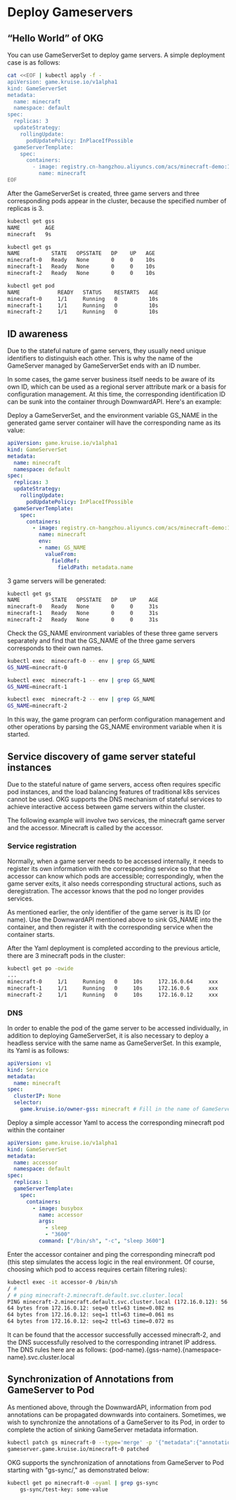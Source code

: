 # Deploy Gameservers

## “Hello World” of OKG
You can use GameServerSet to deploy game servers. A simple deployment case is as follows:

```bash
cat <<EOF | kubectl apply -f -
apiVersion: game.kruise.io/v1alpha1
kind: GameServerSet
metadata:
  name: minecraft
  namespace: default
spec:
  replicas: 3
  updateStrategy:
    rollingUpdate:
      podUpdatePolicy: InPlaceIfPossible
  gameServerTemplate:
    spec:
      containers:
        - image: registry.cn-hangzhou.aliyuncs.com/acs/minecraft-demo:1.12.2
          name: minecraft
EOF
```

After the GameServerSet is created, three game servers and three corresponding pods appear in the cluster, because the specified number of replicas is 3.

```bash
kubectl get gss
NAME        AGE
minecraft   9s

kubectl get gs
NAME          STATE   OPSSTATE   DP    UP   AGE
minecraft-0   Ready   None       0     0    10s
minecraft-1   Ready   None       0     0    10s
minecraft-2   Ready   None       0     0    10s

kubectl get pod
NAME            READY   STATUS    RESTARTS   AGE
minecraft-0     1/1     Running   0          10s
minecraft-1     1/1     Running   0          10s
minecraft-2     1/1     Running   0          10s
```


## ID awareness

Due to the stateful nature of game servers, they usually need unique identifiers to distinguish each other. This is why the name of the GameServer managed by GameServerSet ends with an ID number.

In some cases, the game server business itself needs to be aware of its own ID, which can be used as a regional server attribute mark or a basis for configuration management.
At this time, the corresponding identification ID can be sunk into the container through DownwardAPI. Here's an example:

Deploy a GameServerSet, and the environment variable GS_NAME in the generated game server container will have the corresponding name as its value:

```yaml
apiVersion: game.kruise.io/v1alpha1
kind: GameServerSet
metadata:
  name: minecraft
  namespace: default
spec:
  replicas: 3
  updateStrategy:
    rollingUpdate:
      podUpdatePolicy: InPlaceIfPossible
  gameServerTemplate:
    spec:
      containers:
        - image: registry.cn-hangzhou.aliyuncs.com/acs/minecraft-demo:1.12.2
          name: minecraft
          env:
          - name: GS_NAME
            valueFrom:
              fieldRef:
                fieldPath: metadata.name
```

3 game servers will be generated:

```bash
kubectl get gs
NAME          STATE   OPSSTATE   DP    UP    AGE
minecraft-0   Ready   None       0     0     31s
minecraft-1   Ready   None       0     0     31s
minecraft-2   Ready   None       0     0     31s
```

Check the GS_NAME environment variables of these three game servers separately and find that the GS_NAME of the three game servers corresponds to their own names.

```bash
kubectl exec  minecraft-0 -- env | grep GS_NAME
GS_NAME=minecraft-0

kubectl exec  minecraft-1 -- env | grep GS_NAME
GS_NAME=minecraft-1

kubectl exec  minecraft-2 -- env | grep GS_NAME
GS_NAME=minecraft-2
```

In this way, the game program can perform configuration management and other operations by parsing the GS_NAME environment variable when it is started.

## Service discovery of game server stateful instances

Due to the stateful nature of game servers, access often requires specific pod instances, and the load balancing features of traditional k8s services cannot be used. OKG supports the DNS mechanism of stateful services to achieve interactive access between game servers within the cluster.

The following example will involve two services, the minecraft game server and the accessor. Minecraft is called by the accessor.

### Service registration

Normally, when a game server needs to be accessed internally, it needs to register its own information with the corresponding service so that the accessor can know which pods are accessible; correspondingly, when the game server exits, it also needs corresponding structural actions, such as deregistration. The accessor knows that the pod no longer provides services.

As mentioned earlier, the only identifier of the game server is its ID (or name). Use the DownwardAPI mentioned above to sink GS_NAME into the container, and then register it with the corresponding service when the container starts.

After the Yaml deployment is completed according to the previous article, there are 3 minecraft pods in the cluster:

```bash
kubectl get po -owide
...
minecraft-0     1/1     Running   0     10s     172.16.0.64     xxx       <none>           2/2
minecraft-1     1/1     Running   0     10s     172.16.0.6      xxx       <none>           2/2
minecraft-2     1/1     Running   0     10s     172.16.0.12     xxx       <none>           2/2
```

### DNS

In order to enable the pod of the game server to be accessed individually, in addition to deploying GameServerSet, it is also necessary to deploy a headless service with the same name as GameServerSet. In this example, its Yaml is as follows:

```yaml
apiVersion: v1
kind: Service
metadata:
  name: minecraft
spec:
  clusterIP: None
  selector:
    game.kruise.io/owner-gss: minecraft # Fill in the name of GameServerSet
```

Deploy a simple accessor Yaml to access the corresponding minecraft pod within the container

```yaml
apiVersion: game.kruise.io/v1alpha1
kind: GameServerSet
metadata:
  name: accessor
  namespace: default
spec:
  replicas: 1
  gameServerTemplate:
    spec:
      containers:
        - image: busybox
          name: accessor
          args:
            - sleep
            - "3600"
          command: ["/bin/sh", "-c", "sleep 3600"]
```

Enter the accessor container and ping the corresponding minecraft pod (this step simulates the access logic in the real environment. Of course, choosing which pod to access requires certain filtering rules):

```bash
kubectl exec -it accessor-0 /bin/sh
/ # 
/ # ping minecraft-2.minecraft.default.svc.cluster.local
PING minecraft-2.minecraft.default.svc.cluster.local (172.16.0.12): 56 data bytes
64 bytes from 172.16.0.12: seq=0 ttl=63 time=0.082 ms
64 bytes from 172.16.0.12: seq=1 ttl=63 time=0.061 ms
64 bytes from 172.16.0.12: seq=2 ttl=63 time=0.072 ms
```

It can be found that the accessor successfully accessed minecraft-2, and the DNS successfully resolved to the corresponding intranet IP address. The DNS rules here are as follows: {pod-name}.{gss-name}.{namespace-name}.svc.cluster.local

## Synchronization of Annotations from GameServer to Pod

As mentioned above, through the DownwardAPI, information from pod annotations can be propagated downwards into containers. Sometimes, we wish to synchronize the annotations of a GameServer to its Pod, in order to complete the action of sinking GameServer metadata information.

```bash
kubectl patch gs minecraft-0 --type='merge' -p '{"metadata":{"annotations":{"gs-sync/test-key":"some-value"}}}'
gameserver.game.kruise.io/minecraft-0 patched
```

OKG supports the synchronization of annotations from GameServer to Pod starting with "gs-sync/," as demonstrated below:

```bash
kubectl get po minecraft-0 -oyaml | grep gs-sync
    gs-sync/test-key: some-value
```